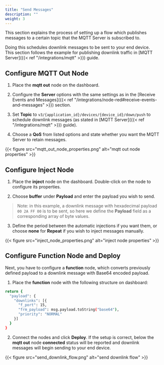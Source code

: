 ```yaml
---
title: "Send Messages"
description: ""
weight: 3
---
```


This section explains the process of setting up a flow which publishes messages to a certain topic that the MQTT Server is subscribed to.

Doing this schedules downlink messages to be sent to your end device. This section follows the example for publishing downlink traffic in [MQTT Server]({{< ref "/integrations/mqtt" >}}) guide.

## Configure MQTT Out Node

1. Place the **mqtt out** node on the dashboard. 

2. Configure the **Server** options with the same settings as in the [Receive Events and Messages]({{< ref "/integrations/node-red#receive-events-and-messages" >}}) section.

3. Set **Topic** to `v3/{application_id}/devices/{device_id}/down/push` to schedule downlink messages (as stated in [MQTT Server]({{< ref "/integrations/mqtt" >}}) guide). 

4. Choose a **QoS** from listed options and state whether you want the MQTT Server to retain messages. 

{{< figure src="mqtt_out_node_properties.png" alt="mqtt out node properties" >}}

## Configure Inject Node

1. Place the **inject** node on the dashboard. Double-click on the node to configure its properties. 

2. Choose **buffer** under **Payload** and enter the payload you wish to send. 

>Note: in this example, a downlink message with hexadecimal payload `00 2A FF 00` is to be sent, so here we define the **Payload** field as a corresponding array of byte values.  

3. Define the period between the automatic injections if you want them, or choose **none** for **Repeat** if you wish to inject messages manually.

{{< figure src="inject_node_properties.png" alt="inject node properties" >}}

## Configure Function Node and Deploy

Next, you have to configure a **function** node, which converts previously defined payload to a downlink message with Base64 encoded payload.

1. Place the **function** node with the following structure on dashboard:

```bash
return {
  "payload": {
    "downlinks": [{
      "f_port": 15,
      "frm_payload": msg.payload.toString("base64"),
      "priority": "NORMAL"
    }]
  }
}
```

2. Connect the nodes and click **Deploy**. If the setup is correct, below the **mqtt out** node **connected** status will be reported and downlink messages will begin sending to your end device.

{{< figure src="send_downlink_flow.png" alt="send downlink flow" >}}
